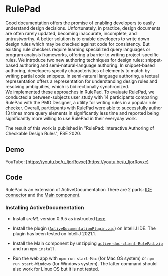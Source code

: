 # RulePad

Good documentation offers the promise of enabling developers to easily understand design decisions. 
Unfortunately, in practice, design documents are often rarely updated, becoming inaccurate, incomplete, and untrustworthy. 
A better solution is to enable developers to write down design rules which may be checked against code for consistency. 
But existing rule checkers require learning specialized query languages or program analysis frameworks, offering a barrier to writing project-specific rules. 
We introduce two new authoring techniques for design rules: snippet-based authoring and semi-natural-language authoring.
In snippet-based authoring, developers specify characteristics of elements to match by writing partial code snippets. 
In semi-natural language authoring, a textual representation offers a representation for understanding design rules and resolving ambiguities, which is bidirectionally synchronized.  
We implemented these approaches in RulePad. 
To evaluate RulePad, we conducted a between-subjects user study with 14 participants comparing RulePad with the PMD Designer, a utility for writing rules in a popular rule checker. 
Overall, participants with RulePad were able to successfully author 13 times more query elements in significantly less time and reported being significantly more willing to use RulePad in their everyday work. 


The result of this work is published in "RulePad: Interactive Authoring of Checkable Design Rules", FSE 2020.

## Demo 

YouTube: [https://youtu.be/u_IjorRovxc](https://youtu.be/u_IjorRovxc)

## Code

RulePad is an extension of ActiveDocumentation
There are 2 parts: [IDE connector](https://github.com/devuxd/ActiveDocumentation/releases/tag/RulePad) 
and the [Main component](https://github.com/devuxd/active-doc-client/releases/tag/RulePad).

### Installing ActiveDocumentation

- Install _srcML_ version 0.9.5 as instructed [here](https://github.com/devuxd/active-doc-client/wiki#installing-srcml)
- Install the plugin ([`ActiveDocumentationPlugin.zip`](https://github.com/devuxd/RulePad/blob/master/ActiveDocumentationPlugin.zip)) on IntelliJ IDE. The plugin has been tested on IntelliJ 2021.1.

- Install the Main component by unzipping [`active-doc-client-RulePad.zip`](https://github.com/devuxd/RulePad/blob/master/active-doc-client-RulePad.zip) and run `npm install`.
- Run the web app with `npm run start-Mac` (for Mac OS system) or `npm run start-Windows` (for Windows system). The latter command should also work for Linux OS but it is not tested.